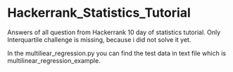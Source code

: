 # Hackerrank_Statistics_Tutorial 
Answers of all question from Hackerrank 10 day of statistics tutorial.
Only Interquartile challenge is missing, because i did not solve it yet.

In the multiliear_regression.py you can find the test data in text file which is multilinear_regression_example.  
